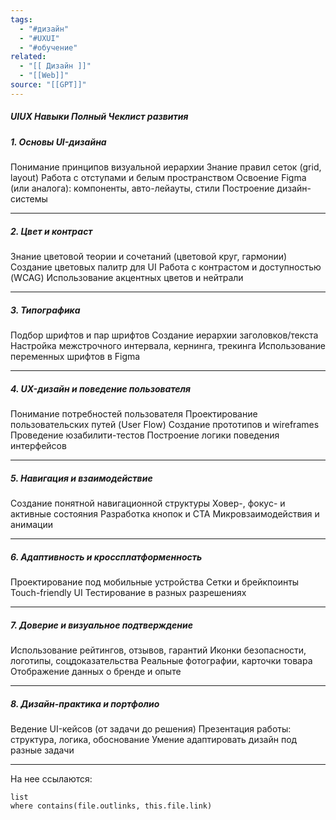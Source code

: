 ```yaml
---
tags:
  - "#дизайн"
  - "#UXUI"
  - "#обучение"
related:
  - "[[ Дизайн ]]"
  - "[[Web]]"
source: "[[GPT]]"
---
```

##### UIUX Навыки Полный Чеклист развития
#####  1. Основы UI-дизайна
Понимание принципов визуальной иерархии
Знание правил сеток (grid, layout)
Работа с отступами и белым пространством
Освоение Figma (или аналога): компоненты, авто-лейауты, стили
Построение дизайн-системы

---
##### 2. Цвет и контраст
Знание цветовой теории и сочетаний (цветовой круг, гармонии)
Создание цветовых палитр для UI
Работа с контрастом и доступностью (WCAG)
Использование акцентных цветов и нейтрали

---

##### 3. Типографика
Подбор шрифтов и пар шрифтов
Создание иерархии заголовков/текста
Настройка межстрочного интервала, кернинга, трекинга
Использование переменных шрифтов в Figma

---

##### 4. UX-дизайн и поведение пользователя
Понимание потребностей пользователя
Проектирование пользовательских путей (User Flow)
Создание прототипов и wireframes
Проведение юзабилити-тестов
Построение логики поведения интерфейсов

---

##### 5. Навигация и взаимодействие
Создание понятной навигационной структуры
Ховер-, фокус- и активные состояния
Разработка кнопок и CTA
Микровзаимодействия и анимации

---

##### 6. Адаптивность и кроссплатформенность
Проектирование под мобильные устройства
Сетки и брейкпоинты
Touch-friendly UI
Тестирование в разных разрешениях

---

##### 7. Доверие и визуальное подтверждение
Использование рейтингов, отзывов, гарантий
Иконки безопасности, логотипы, соцдоказательства
Реальные фотографии, карточки товара
Отображение данных о бренде и опыте

---

##### 8. Дизайн-практика и портфолио
Ведение UI-кейсов (от задачи до решения)
Презентация работы: структура, логика, обоснование
Умение адаптировать дизайн под разные задачи


  

---
На нее ссылаются:
```dataview
list
where contains(file.outlinks, this.file.link)